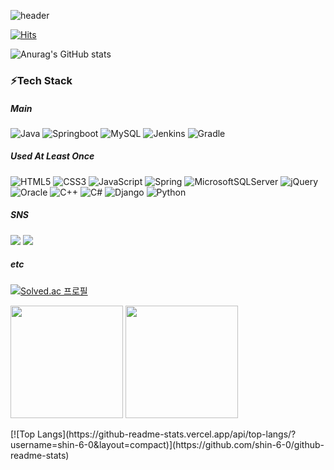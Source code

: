 ![header](https://capsule-render.vercel.app/api?type=Waving&color=0:96deda,100:50c9c3&height=250&section=header&text=%20Yukyung%20Github&fontSize=60)

[![Hits](https://hits.seeyoufarm.com/api/count/incr/badge.svg?url=https%3A%2F%2Fgithub.com%2Fshin-6-0%2Fhit-counter&count_bg=%23393938&title_bg=%2350C9C3&icon=&icon_color=%23E7E7E7&title=hits&edge_flat=false)](https://github.com/shin-6-0)


![Anurag's GitHub stats](https://github-readme-stats.vercel.app/api?username=shin-6-0&show_icons=true&theme=vue)

### ⚡Tech Stack
##### Main
![Java](https://img.shields.io/badge/java-%23ED8B00.svg?style=for-the-badge&logo=java&logoColor=white) ![Springboot](https://img.shields.io/badge/springboot-%236DB33F.svg?style=for-the-badge&logo=spring&logoColor=white) ![MySQL](https://img.shields.io/badge/mysql-%2300f.svg?style=for-the-badge&logo=mysql&logoColor=white) 
![Jenkins](https://img.shields.io/badge/jenkins-%232C5263.svg?style=for-the-badge&logo=jenkins&logoColor=white) ![Gradle](https://img.shields.io/badge/Gradle-02303A.svg?style=for-the-badge&logo=Gradle&logoColor=white)

##### Used At Least Once
![HTML5](https://img.shields.io/badge/html5-%23E34F26.svg?style=for-the-badge&logo=html5&logoColor=white) ![CSS3](https://img.shields.io/badge/css3-%231572B6.svg?style=for-the-badge&logo=css3&logoColor=white) ![JavaScript](https://img.shields.io/badge/javascript-%23323330.svg?style=for-the-badge&logo=javascript&logoColor=%23F7DF1E)  ![Spring](https://img.shields.io/badge/spring-%236DB33F.svg?style=for-the-badge&logo=spring&logoColor=white) ![MicrosoftSQLServer](https://img.shields.io/badge/MSSQL-CC2927?style=for-the-badge&logo=microsoft%20sql%20server&logoColor=white) ![jQuery](https://img.shields.io/badge/jquery-%230769AD.svg?style=for-the-badge&logo=jquery&logoColor=white)
![Oracle](https://img.shields.io/badge/Oracle-F80000?style=for-the-badge&logo=oracle&logoColor=white) ![C++](https://img.shields.io/badge/c++-%2300599C.svg?style=for-the-badge&logo=c%2B%2B&logoColor=white) ![C#](https://img.shields.io/badge/c%23-%23239120.svg?style=for-the-badge&logo=c-sharp&logoColor=white) ![Django](https://img.shields.io/badge/django-%23092E20.svg?style=for-the-badge&logo=django&logoColor=white) ![Python](https://img.shields.io/badge/python-3670A0?style=for-the-badge&logo=python&logoColor=ffdd54)

##### SNS
<a href="https://cheerup313.tistory.com/" target="_blank"><img src="https://img.shields.io/badge/Blog-lightgray?style=flat-square&logo=GitHub Sponsors&logoColor=white&link=https://cheerup313.tistory.com/"/></a>
<a href="mailto:cheerup313@naver.com"><img src="https://img.shields.io/badge/Email-success?style=flat-square&logo=Naver&logoColor=white&link=mailto:cheerup313@naver.com"/></a>

##### etc
[![Solved.ac
프로필](http://mazassumnida.wtf/api/mini/generate_badge?boj=syk6715)](https://solved.ac/syk6715)
<p>
  <img height="180em" src="https://github-readme-stats.vercel.app/api?username=shin-6-0&show_icons=true&include_all_commits=true&theme=vue">
  <img height="180em" src="https://github-readme-stats.vercel.app/api/top-langs/?username=shin-6-0&layout=compact&bg_color=30,e96443,904e95&title_color=fff&text_color=fff">
</p>
[![Top Langs](https://github-readme-stats.vercel.app/api/top-langs/?username=shin-6-0&layout=compact)](https://github.com/shin-6-0/github-readme-stats)


